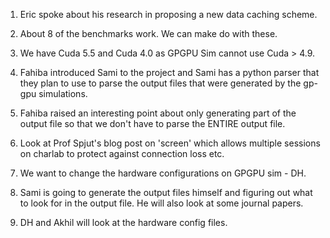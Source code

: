 
1. Eric spoke about his research in proposing a new data caching scheme. 

2. About 8 of the benchmarks work. We can make do with these. 

3. We have Cuda 5.5 and Cuda 4.0 as GPGPU Sim cannot use Cuda > 4.9.

4. Fahiba introduced Sami to the project and Sami has a python parser that they plan to use to parse
   the output files that were generated by the gp-gpu simulations. 
   
5. Fahiba raised an interesting point about only generating part of the output file so that we don't have to parse the
   ENTIRE output file. 

6. Look at Prof Spjut's blog post on 'screen' which allows multiple sessions on charlab to protect against connection
   loss etc.

7. We want to change the hardware configurations on GPGPU sim - DH.

8. Sami is going to generate the output files himself and figuring out what to look for in the output file. 
   He will also look at some journal papers. 
   
9. DH and Akhil will look at the hardware config files.

